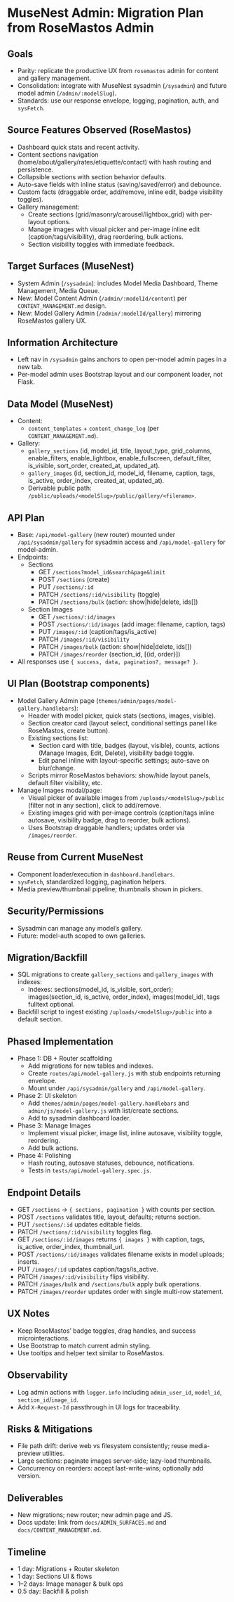 # MuseNest Admin: Migration Plan from RoseMastos Admin

## Goals
- Parity: replicate the productive UX from `rosemastos` admin for content and gallery management.
- Consolidation: integrate with MuseNest sysadmin (`/sysadmin`) and future model admin (`/admin/:modelSlug`).
- Standards: use our response envelope, logging, pagination, auth, and `sysFetch`.

## Source Features Observed (RoseMastos)
- Dashboard quick stats and recent activity.
- Content sections navigation (home/about/gallery/rates/etiquette/contact) with hash routing and persistence.
- Collapsible sections with section behavior defaults.
- Auto-save fields with inline status (saving/saved/error) and debounce.
- Custom facts (draggable order, add/remove, inline edit, badge visibility toggles).
- Gallery management:
  - Create sections (grid/masonry/carousel/lightbox_grid) with per-layout options.
  - Manage images with visual picker and per-image inline edit (caption/tags/visibility), drag reordering, bulk actions.
  - Section visibility toggles with immediate feedback.

## Target Surfaces (MuseNest)
- System Admin (`/sysadmin`): includes Model Media Dashboard, Theme Management, Media Queue.
- New: Model Content Admin (`/admin/:modelId/content`) per `CONTENT_MANAGEMENT.md` design.
- New: Model Gallery Admin (`/admin/:modelId/gallery`) mirroring RoseMastos gallery UX.

## Information Architecture
- Left nav in `/sysadmin` gains anchors to open per-model admin pages in a new tab.
- Per-model admin uses Bootstrap layout and our component loader, not Flask.

## Data Model (MuseNest)
- Content:
  - `content_templates` + `content_change_log` (per `CONTENT_MANAGEMENT.md`).
- Gallery:
  - `gallery_sections` (id, model_id, title, layout_type, grid_columns, enable_filters, enable_lightbox, enable_fullscreen, default_filter, is_visible, sort_order, created_at, updated_at).
  - `gallery_images` (id, section_id, model_id, filename, caption, tags, is_active, order_index, created_at, updated_at).
  - Derivable public path: `/public/uploads/<modelSlug>/public/gallery/<filename>`.

## API Plan
- Base: `/api/model-gallery` (new router) mounted under `/api/sysadmin/gallery` for sysadmin access and `/api/model-gallery` for model-admin.
- Endpoints:
  - Sections
    - GET `/sections?model_id&search&page&limit`
    - POST `/sections` (create)
    - PUT `/sections/:id`
    - PATCH `/sections/:id/visibility` (toggle)
    - PATCH `/sections/bulk` (action: show|hide|delete, ids[])
  - Section Images
    - GET `/sections/:id/images`
    - POST `/sections/:id/images` (add image: filename, caption, tags)
    - PUT `/images/:id` (caption/tags/is_active)
    - PATCH `/images/:id/visibility`
    - PATCH `/images/bulk` (action: show|hide|delete, ids[])
    - PATCH `/images/reorder` (section_id, [{id, order}])
- All responses use `{ success, data, pagination?, message? }`.

## UI Plan (Bootstrap components)
- Model Gallery Admin page (`themes/admin/pages/model-gallery.handlebars`):
  - Header with model picker, quick stats (sections, images, visible).
  - Section creator card (layout select, conditional settings panel like RoseMastos, create button).
  - Existing sections list:
    - Section card with title, badges (layout, visible), counts, actions (Manage Images, Edit, Delete), visibility badge toggle.
    - Edit panel inline with layout-specific settings; auto-save on blur/change.
  - Scripts mirror RoseMastos behaviors: show/hide layout panels, default filter visibility, etc.
- Manage Images modal/page:
  - Visual picker of available images from `/uploads/<modelSlug>/public` (filter not in any section), click to add/remove.
  - Existing images grid with per-image controls (caption/tags inline autosave, visibility badge, drag to reorder, bulk actions).
  - Uses Bootstrap draggable handlers; updates order via `/images/reorder`.

## Reuse from Current MuseNest
- Component loader/execution in `dashboard.handlebars`.
- `sysFetch`, standardized logging, pagination helpers.
- Media preview/thumbnail pipeline; thumbnails shown in pickers.

## Security/Permissions
- Sysadmin can manage any model’s gallery.
- Future: model-auth scoped to own galleries.

## Migration/Backfill
- SQL migrations to create `gallery_sections` and `gallery_images` with indexes:
  - Indexes: sections(model_id, is_visible, sort_order); images(section_id, is_active, order_index), images(model_id), tags fulltext optional.
- Backfill script to ingest existing `/uploads/<modelSlug>/public` into a default section.

## Phased Implementation
- Phase 1: DB + Router scaffolding
  - Add migrations for new tables and indexes.
  - Create `routes/api/model-gallery.js` with stub endpoints returning envelope.
  - Mount under `/api/sysadmin/gallery` and `/api/model-gallery`.
- Phase 2: UI skeleton
  - Add `themes/admin/pages/model-gallery.handlebars` and `admin/js/model-gallery.js` with list/create sections.
  - Add to sysadmin dashboard loader.
- Phase 3: Manage Images
  - Implement visual picker, image list, inline autosave, visibility toggle, reordering.
  - Add bulk actions.
- Phase 4: Polishing
  - Hash routing, autosave statuses, debounce, notifications.
  - Tests in `tests/api/model-gallery.spec.js`.

## Endpoint Details
- GET `/sections` → `{ sections, pagination }` with counts per section.
- POST `/sections` validates title, layout, defaults; returns section.
- PUT `/sections/:id` updates editable fields.
- PATCH `/sections/:id/visibility` toggles flag.
- GET `/sections/:id/images` returns `{ images }` with caption, tags, is_active, order_index, thumbnail_url.
- POST `/sections/:id/images` validates filename exists in model uploads; inserts.
- PUT `/images/:id` updates caption/tags/is_active.
- PATCH `/images/:id/visibility` flips visibility.
- PATCH `/images/bulk` and `/sections/bulk` apply bulk operations.
- PATCH `/images/reorder` updates order with single multi-row statement.

## UX Notes
- Keep RoseMastos’ badge toggles, drag handles, and success microinteractions.
- Use Bootstrap to match current admin styling.
- Use tooltips and helper text similar to RoseMastos.

## Observability
- Log admin actions with `logger.info` including `admin_user_id`, `model_id`, `section_id`/`image_id`.
- Add `X-Request-Id` passthrough in UI logs for traceability.

## Risks & Mitigations
- File path drift: derive web vs filesystem consistently; reuse media-preview utilities.
- Large sections: paginate images server-side; lazy-load thumbnails.
- Concurrency on reorders: accept last-write-wins; optionally add version.

## Deliverables
- New migrations; new router; new admin page and JS.
- Docs update: link from `docs/ADMIN_SURFACES.md` and `docs/CONTENT_MANAGEMENT.md`.

## Timeline
- 1 day: Migrations + Router skeleton
- 1 day: Sections UI & flows
- 1–2 days: Image manager & bulk ops
- 0.5 day: Backfill & polish
